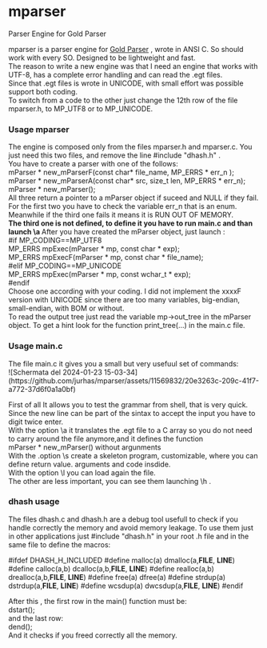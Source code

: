 # mparser
Parser Engine for Gold Parser

mparser is a parser engine for  <a href="http://www.goldparser.org/">Gold Parser</a> , wrote in ANSI C. So should work with every SO.  Designed to be lightweight and fast.<br>
The reason to write a new engine was that I need an engine that works with UTF-8, has a complete error handling and can read the .egt files.<br>
Since that .egt files is wrote in UNICODE, with small effort was possible support both coding.<br>
To switch from a code to the other just change the 12th row of the file mparser.h, to MP_UTF8 or to MP_UNICODE.<br>
<h3>Usage mparser</h3>
  The engine is composed only from the files mparser.h and mparser.c. You just need this two files, and remove the line #include "dhash.h" . <br>
  You have to create a parser with one of the follows:<br>
mParser * new_mParserF(const char* file_name, MP_ERRS * err_n  );<br>
mParser * new_mParserA(const char* src, size_t len, MP_ERRS * err_n);<br>
mParser * new_mParser();<br>
All three return a pointer to a mParser object if suceed and NULL if they fail. For the first two you have to check the variable err_n that is an enum.  Meanwhile if the third one fails it means it is RUN OUT OF MEMORY.<br>
<b>The third one is not defined, to define it you have to run main.c and than launch \a </b>
After you have created the mParser object, just launch :<br>
#if MP_CODING==MP_UTF8<br>
MP_ERRS mpExec(mParser * mp, const char * exp);<br>
MP_ERRS mpExecF(mParser * mp, const  char * file_name);<br>
#elif MP_CODING==MP_UNICODE<br>
    MP_ERRS mpExec(mParser * mp, const wchar_t * exp);<br>
#endif<br>
Choose one according with your coding. I did not implement the xxxxF version with UNICODE  since there are too many variables, big-endian, small-endian, with BOM or without.<br>
To read the output tree just read the variable mp->out_tree in the mParser object. To get a hint look for the function print_tree(...) in the main.c file.<br>  
<h3>Usage main.c</h3>
The file main.c it gives you a small but very usefuul set of commands:<br>
![Schermata del 2024-01-23 15-03-34](https://github.com/jurhas/mparser/assets/11569832/20e3263c-209c-41f7-a772-37d6f0a1a0bf)

First of all It allows you to test the grammar from shell, that is very quick. Since the new line can be part of the sintax to accept the input you have to digit twice enter.<br>
With the option \a it translates the .egt file to a C array so you do not need to carry around the file anymore,and it defines the function <br>
mParser * new_mParser() without argunments<br> 
With the .option \s create a skeleton program, customizable, where you can define return value. arguments and code insdide.<br>
With the option \l you can load again the file.<br>
The other are less important, you can see them launching \h .<br>

<h3>dhash usage </h3>
The files dhash.c and dhash.h are a debug tool usefull to check if you handle correctly the memory and avoid memory leakage. To use them just in other applications just #include "dhash.h" in your root .h file and in the same file to define the macros: <br>

#ifdef DHASH_H_INCLUDED
#define malloc(a) dmalloc(a,__FILE__, __LINE__)
#define calloc(a,b) dcalloc(a,b,__FILE__, __LINE__)
#define realloc(a,b) drealloc(a,b,__FILE__, __LINE__)
#define free(a) dfree(a)
#define strdup(a) dstrdup(a,__FILE__, __LINE__)
#define wcsdup(a) dwcsdup(a,__FILE__, __LINE__)
#endif


After this , the first row in the main() function must be:<br>
dstart();<br>
and the last row:<br>
dend();<br>
And it checks if you freed correctly all the memory.<br>









